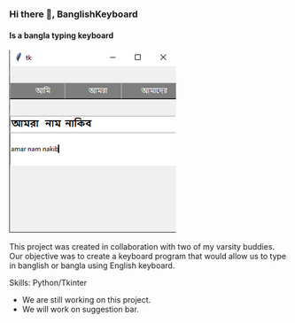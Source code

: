 <!-- # BanglsihKeyboard -->
### Hi there 👋, BanglishKeyboard
#### Is a bangla typing keyboard
![Is a bangla typing keyboard](https://github.com/nakib1604057/BanglsihKeyboard/blob/main/screenshot.PNG)

This project was created in collaboration with two of my varsity buddies. Our objective was to create a keyboard program that would allow us to type in banglish or bangla using English keyboard.

Skills: Python/Tkinter

-  We are still working on this project.
-  We will work on suggestion bar. 





